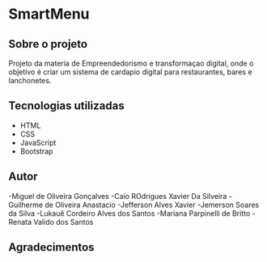 # SmartMenu
## Sobre o projeto 

Projeto da materia de Empreendedorismo e transformaçao digital, onde o objetivo é criar um sistema de cardapio digital para restaurantes, bares e lanchonetes.

## Tecnologias utilizadas

- HTML
- CSS
- JavaScript
- Bootstrap
 

## Autor

-Miguel de Oliveira Gonçalves 
-Caio ROdrigues Xavier Da Silveira 
-Guilherme de Oliveira Anastacio
-Jefferson Alves Xavier
-Jemerson Soares da Silva
-Lukauê Cordeiro Alves dos Santos
-Mariana Parpinelli de Britto
-Renata Valido dos Santos 

## Agradecimentos
